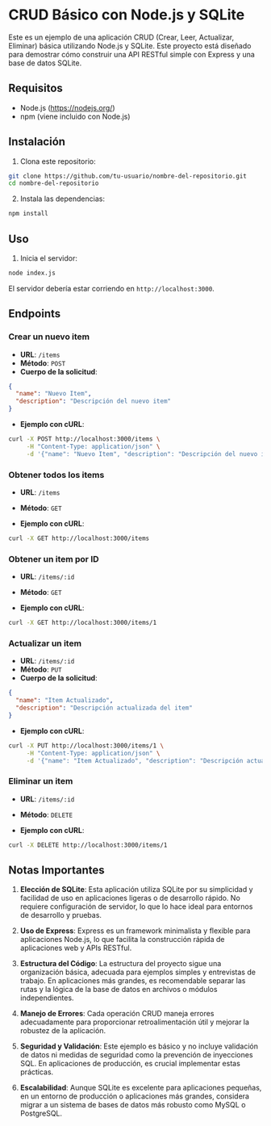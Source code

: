 
# CRUD Básico con Node.js y SQLite

Este es un ejemplo de una aplicación CRUD (Crear, Leer, Actualizar, Eliminar) básica utilizando Node.js y SQLite. Este proyecto está diseñado para demostrar cómo construir una API RESTful simple con Express y una base de datos SQLite.

## Requisitos

- Node.js (https://nodejs.org/)
- npm (viene incluido con Node.js)

## Instalación

1. Clona este repositorio:

```sh
git clone https://github.com/tu-usuario/nombre-del-repositorio.git
cd nombre-del-repositorio
```

2. Instala las dependencias:

```sh
npm install
```

## Uso

1. Inicia el servidor:

```sh
node index.js
```

El servidor debería estar corriendo en `http://localhost:3000`.

## Endpoints

### Crear un nuevo item

- **URL**: `/items`
- **Método**: `POST`
- **Cuerpo de la solicitud**:

```json
{
  "name": "Nuevo Item",
  "description": "Descripción del nuevo item"
}
```

- **Ejemplo con cURL**:

```sh
curl -X POST http://localhost:3000/items \
     -H "Content-Type: application/json" \
     -d '{"name": "Nuevo Item", "description": "Descripción del nuevo item"}'
```

### Obtener todos los items

- **URL**: `/items`
- **Método**: `GET`

- **Ejemplo con cURL**:

```sh
curl -X GET http://localhost:3000/items
```

### Obtener un item por ID

- **URL**: `/items/:id`
- **Método**: `GET`

- **Ejemplo con cURL**:

```sh
curl -X GET http://localhost:3000/items/1
```

### Actualizar un item

- **URL**: `/items/:id`
- **Método**: `PUT`
- **Cuerpo de la solicitud**:

```json
{
  "name": "Item Actualizado",
  "description": "Descripción actualizada del item"
}
```

- **Ejemplo con cURL**:

```sh
curl -X PUT http://localhost:3000/items/1 \
     -H "Content-Type: application/json" \
     -d '{"name": "Item Actualizado", "description": "Descripción actualizada del item"}'
```

### Eliminar un item

- **URL**: `/items/:id`
- **Método**: `DELETE`

- **Ejemplo con cURL**:

```sh
curl -X DELETE http://localhost:3000/items/1
```

## Notas Importantes

1. **Elección de SQLite**: Esta aplicación utiliza SQLite por su simplicidad y facilidad de uso en aplicaciones ligeras o de desarrollo rápido. No requiere configuración de servidor, lo que lo hace ideal para entornos de desarrollo y pruebas.

2. **Uso de Express**: Express es un framework minimalista y flexible para aplicaciones Node.js, lo que facilita la construcción rápida de aplicaciones web y APIs RESTful.

3. **Estructura del Código**: La estructura del proyecto sigue una organización básica, adecuada para ejemplos simples y entrevistas de trabajo. En aplicaciones más grandes, es recomendable separar las rutas y la lógica de la base de datos en archivos o módulos independientes.

4. **Manejo de Errores**: Cada operación CRUD maneja errores adecuadamente para proporcionar retroalimentación útil y mejorar la robustez de la aplicación.

5. **Seguridad y Validación**: Este ejemplo es básico y no incluye validación de datos ni medidas de seguridad como la prevención de inyecciones SQL. En aplicaciones de producción, es crucial implementar estas prácticas.

6. **Escalabilidad**: Aunque SQLite es excelente para aplicaciones pequeñas, en un entorno de producción o aplicaciones más grandes, considera migrar a un sistema de bases de datos más robusto como MySQL o PostgreSQL.

